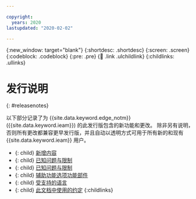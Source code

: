 ```yaml
---

copyright:
  years: 2020
lastupdated: "2020-02-02"

---
```


{:new_window: target="blank"}
{:shortdesc: .shortdesc}
{:screen: .screen}
{:codeblock: .codeblock}
{:pre: .pre}
{:child: .link .ulchildlink}
{:childlinks: .ullinks}

# 发行说明
{: #releasenotes}

以下部分记录了为 {{site.data.keyword.edge_notm}} ({{site.data.keyword.ieam}}) 的此发行版包含的新功能和更改。 除非另有说明，否则所有更改都兼容更早发行版，并且自动以透明方式可用于所有新的和现有 {{site.data.keyword.ieam}} 用户。

- {: child} [新增内容](whats_new.md)
- {: child} [已知问题与限制](known_issues.md)
- {: child} [已知问题与限制](components.md)
- {: child} [辅助功能选项功能部件](accessibility.md)
- {: child} [受支持的语言](languages.md)
- {: child} [此文档中使用的约定](document_conventions.md)
{:childlinks}
